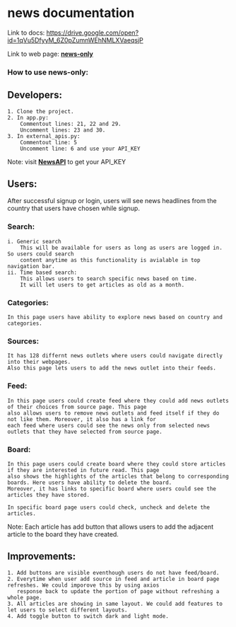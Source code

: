 # news documentation
Link to docs:
https://drive.google.com/open?id=1qVu5DfyyM_6Z0pZumnWEhNMLXVaeqsjP

Link to web page:
**[news-only](https://news-only.herokuapp.com)**

### How to use news-only:

## Developers:
	1. Clone the project.
	2. In app.py:
	 	Commentout lines: 21, 22 and 29.
	 	Uncomment lines: 23 and 30.
	3. In external_apis.py:
	 	Commentout line: 5
	 	Uncomment line: 6 and use your API_KEY

Note: visit **[NewsAPI](https://newsapi.org)** to get your API_KEY 

## Users:
After successful signup or login, users will see news headlines from the country that
users have chosen while signup.

### Search: 
	i. Generic search
		This will be available for users as long as users are logged in. So users could search 
		content anytime as this functionality is avialable in top navigation bar.
	ii. Time based search:
		This allows users to search specific news based on time. 
		It will let users to get articles as old as a month.

### Categories:
	In this page users have ability to explore news based on country and categories.

### Sources:
	It has 128 differnt news outlets where users could navigate directly into their webpages.
	Also this page lets users to add the news outlet into their feeds. 
	
### Feed:
	In this page users could create feed where they could add news outlets of their choices from source page. This page
	also allows users to remove news outlets and feed itself if they do not like them. Moreover, it also has a link for 
	each feed where users could see the news only from selected news outlets that they have selected from source page.
	
### Board:
	In this page users could create board where they could store articles if they are interested in future read. This page 
	also shows the highlights of the articles that belong to corresponding boards. Here users have ability to delete the board.
	Moreover, it has links to specific board where users could see the articles they have stored. 
	
	In specific board page users could check, uncheck and delete the articles.

Note: Each article has add button that allows users to add the adjacent article to the board they have created.

## Improvements:
	1. Add buttons are visible eventhough users do not have feed/board. 
	2. Everytime when user add source in feed and article in board page refreshes. We could imporove this by using axios 
	   response back to update the portion of page without refreshing a whole page.
	3. All articles are showing in same layout. We could add features to let users to select different layouts.
	4. Add toggle button to switch dark and light mode.

  
